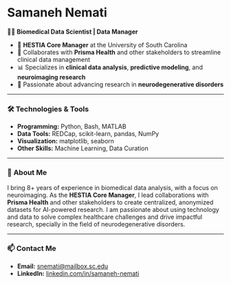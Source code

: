 # Samaneh Nemati

👩‍🔬 **Biomedical Data Scientist | Data Manager**

- 🌟 **HESTIA Core Manager** at the University of South Carolina  
- 🤝 Collaborates with **Prisma Health** and other stakeholders to streamline clinical data management  
- 📊 Specializes in **clinical data analysis**, **predictive modeling**, and **neuroimaging research**  
- 🧠 Passionate about advancing research in **neurodegenerative disorders**  

---

### 🛠️ **Technologies & Tools**
- **Programming:** Python, Bash, MATLAB
- **Data Tools:** REDCap, scikit-learn, pandas, NumPy
- **Visualization:** matplotlib, seaborn
- **Other Skills:** Machine Learning, Data Curation

---

### 🌟 **About Me**
I bring 8+ years of experience in biomedical data analysis, with a focus on neuroimaging. As the **HESTIA Core Manager**, I lead collaborations with **Prisma Health** and other stakeholders to create centralized, anonymized datasets for AI-powered research. I am passionate about using technology and data to solve complex healthcare challenges and drive impactful research, specially in the field of neurodegenerative disorders.

---

### 📫 **Contact Me**
- **Email:** [snemati@mailbox.sc.edu](mailto:snemati@mailbox.sc.edu)
- **LinkedIn:** [linkedin.com/in/samaneh-nemati](https://www.linkedin.com/in/samaneh-nemati/)
